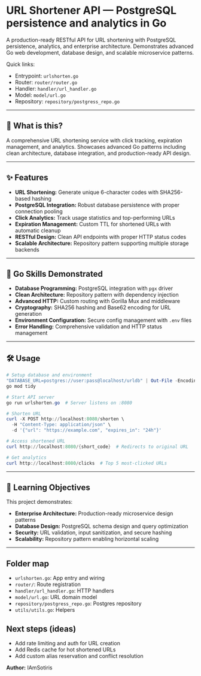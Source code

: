 # URL Shortener API — PostgreSQL persistence and analytics in Go

A production-ready RESTful API for URL shortening with PostgreSQL persistence, analytics, and enterprise architecture. Demonstrates advanced Go web development, database design, and scalable microservice patterns.

Quick links:
- Entrypoint: `urlshorten.go`
- Router: `router/router.go`
- Handler: `handler/url_handler.go`
- Model: `model/url.go`
- Repository: `repository/postgress_repo.go`

---

## 🚀 What is this?

A comprehensive URL shortening service with click tracking, expiration management, and analytics. Showcases advanced Go patterns including clean architecture, database integration, and production-ready API design.

---

## ✨ Features

- **URL Shortening:** Generate unique 6-character codes with SHA256-based hashing
- **PostgreSQL Integration:** Robust database persistence with proper connection pooling
- **Click Analytics:** Track usage statistics and top-performing URLs
- **Expiration Management:** Custom TTL for shortened URLs with automatic cleanup
- **RESTful Design:** Clean API endpoints with proper HTTP status codes
- **Scalable Architecture:** Repository pattern supporting multiple storage backends

---

## 🦄 Go Skills Demonstrated

- **Database Programming:** PostgreSQL integration with `pgx` driver
- **Clean Architecture:** Repository pattern with dependency injection
- **Advanced HTTP:** Custom routing with Gorilla Mux and middleware
- **Cryptography:** SHA256 hashing and Base62 encoding for URL generation
- **Environment Configuration:** Secure config management with `.env` files
- **Error Handling:** Comprehensive validation and HTTP status management

---

## 🛠️ Usage

```powershell
# Setup database and environment
"DATABASE_URL=postgres://user:pass@localhost/urldb" | Out-File -Encoding utf8 .env
go mod tidy

# Start API server
go run urlshorten.go  # Server listens on :8080

# Shorten URL
curl -X POST http://localhost:8080/shorten \
  -H "Content-Type: application/json" \
  -d '{"url": "https://example.com", "expires_in": "24h"}'

# Access shortened URL
curl http://localhost:8080/{short_code}  # Redirects to original URL

# Get analytics
curl http://localhost:8080/clicks  # Top 5 most-clicked URLs
```

---

## 🎯 Learning Objectives

This project demonstrates:
- **Enterprise Architecture:** Production-ready microservice design patterns
- **Database Design:** PostgreSQL schema design and query optimization
- **Security:** URL validation, input sanitization, and secure hashing
- **Scalability:** Repository pattern enabling horizontal scaling

---

## Folder map

- `urlshorten.go`: App entry and wiring
- `router/`: Route registration
- `handler/url_handler.go`: HTTP handlers
- `model/url.go`: URL domain model
- `repository/postgress_repo.go`: Postgres repository
- `utils/utils.go`: Helpers


## Next steps (ideas)

- Add rate limiting and auth for URL creation
- Add Redis cache for hot shortened URLs
- Add custom alias reservation and conflict resolution


**Author:** IAmSotiris

